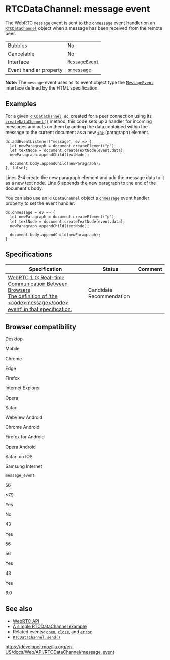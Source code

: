 # RTCDataChannel: message event

The WebRTC `message` event is sent to the [`onmessage`](onmessage) event handler on an [`RTCDataChannel`](../rtcdatachannel) object when a message has been received from the remote peer.

<table><tbody><tr class="odd"><td>Bubbles</td><td>No</td></tr><tr class="even"><td>Cancelable</td><td>No</td></tr><tr class="odd"><td>Interface</td><td><a href="../messageevent"><code>MessageEvent</code></a></td></tr><tr class="even"><td>Event handler property</td><td><a href="onmessage"><code>onmessage</code></a></td></tr></tbody></table>

**Note:** The `message` event uses as its event object type the [`MessageEvent`](../messageevent) interface defined by the HTML specification.

## Examples

For a given [`RTCDataChannel`](../rtcdatachannel), `dc`, created for a peer connection using its [`createDataChannel()`](../rtcpeerconnection/createdatachannel) method, this code sets up a handler for incoming messages and acts on them by adding the data contained within the message to the current document as a new [`<p>`](https://developer.mozilla.org/en-US/docs/Web/HTML/Element/p) (paragraph) element.

    dc.addEventListener("message", ev => {
      let newParagraph = document.createElement("p");
      let textNode = document.createTextNode(event.data);
      newParagraph.appendChild(textNode);

      document.body.appendChild(newParagraph);
    }, false);

Lines 2-4 create the new paragraph element and add the message data to it as a new text node. Line 6 appends the new paragraph to the end of the document's body.

You can also use an `RTCDataChannel` object's [`onmessage`](onmessage) event handler property to set the event handler:

    dc.onmessage = ev => {
      let newParagraph = document.createElement("p");
      let textNode = document.createTextNode(event.data);
      newParagraph.appendChild(textNode);

      document.body.appendChild(newParagraph);
    }

## Specifications

<table><thead><tr class="header"><th>Specification</th><th>Status</th><th>Comment</th></tr></thead><tbody><tr class="odd"><td><a href="https://w3c.github.io/webrtc-pc/#event-datachannel-message">WebRTC 1.0: Real-time Communication Between Browsers<br />
<span class="small">The definition of 'the &lt;code&gt;message&lt;/code&gt; event' in that specification.</span></a></td><td><span class="spec-cr">Candidate Recommendation</span></td><td></td></tr></tbody></table>

## Browser compatibility

Desktop

Mobile

Chrome

Edge

Firefox

Internet Explorer

Opera

Safari

WebView Android

Chrome Android

Firefox for Android

Opera Android

Safari on IOS

Samsung Internet

`message_event`

56

≤79

Yes

No

43

Yes

56

56

Yes

43

Yes

6.0

## See also

- [WebRTC API](../webrtc_api)
- [A simple RTCDataChannel example](../webrtc_api/simple_rtcdatachannel_sample)
- Related events: [`open`](open_event), [`close`](close_event), and [`error`](error_event)
- [`RTCDataChannel.send()`](send)

<a href="https://developer.mozilla.org/en-US/docs/Web/API/RTCDataChannel/message_event" class="_attribution-link">https://developer.mozilla.org/en-US/docs/Web/API/RTCDataChannel/message_event</a>
